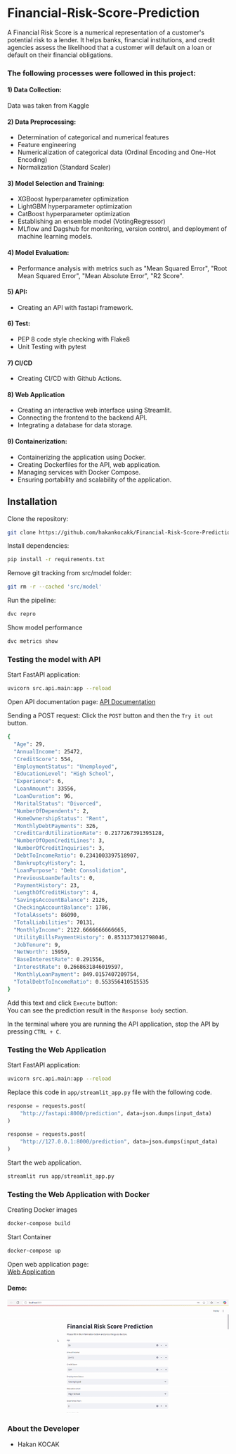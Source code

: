 # Financial-Risk-Score-Prediction
A Financial Risk Score is a numerical representation of a customer's potential risk to a lender. It helps banks, financial institutions, and credit agencies assess the likelihood that a customer will default on a loan or default on their financial obligations. 

### The following processes were followed in this project:

#### 1) Data Collection:
Data was taken from Kaggle

#### 2) Data Preprocessing:
- Determination of categorical and numerical features
- Feature engineering
- Numericalization of categorical data (Ordinal Encoding and One-Hot Encoding)
- Normalization (Standard Scaler)

#### 3) Model Selection and Training:

- XGBoost hyperparameter optimization
- LightGBM hyperparameter optimization
- CatBoost hyperparameter optimization
- Establishing an ensemble model (VotingRegressor)
- MLflow and Dagshub for monitoring, version control, and deployment of machine learning models.

#### 4) Model Evaluation:
- Performance analysis with metrics such as "Mean Squared Error", "Root Mean Squared Error", "Mean Absolute Error", "R2 Score".

#### 5) API:
- Creating an API with fastapi framework.

#### 6) Test:
- PEP 8 code style checking with Flake8
- Unit Testing with pytest

#### 7) CI/CD
- Creating CI/CD with Github Actions.

#### 8) Web Application
- Creating an interactive web interface using Streamlit.
- Connecting the frontend to the backend API.
- Integrating a database for data storage.

#### 9) Containerization:
- Containerizing the application using Docker.
- Creating Dockerfiles for the API, web application.
- Managing services with Docker Compose.
- Ensuring portability and scalability of the application.


## Installation

Clone the repository:
```bash
git clone https://github.com/hakankocakk/Financial-Risk-Score-Prediction.git
```

Install dependencies:
```bash
pip install -r requirements.txt
```

Remove git tracking from src/model folder:
```bash
git rm -r --cached 'src/model'
```

Run the pipeline:
```bash
dvc repro
```

Show model performance
```bash
dvc metrics show
```

### Testing the model with API
Start FastAPI application:
```bash
uvicorn src.api.main:app --reload
```
Open API documentation page:
[API Documentation](http://127.0.0.1:8000/docs)  

Sending a POST request:
Click the `POST` button and then the `Try it out` button.  
```bash
{
  "Age": 29,
  "AnnualIncome": 25472,
  "CreditScore": 554,
  "EmploymentStatus": "Unemployed",
  "EducationLevel": "High School",
  "Experience": 6,
  "LoanAmount": 33556,
  "LoanDuration": 96,
  "MaritalStatus": "Divorced",
  "NumberOfDependents": 2,
  "HomeOwnershipStatus": "Rent",
  "MonthlyDebtPayments": 326,
  "CreditCardUtilizationRate": 0.2177267391395128,
  "NumberOfOpenCreditLines": 3,
  "NumberOfCreditInquiries": 3,
  "DebtToIncomeRatio": 0.2341003397518907,
  "BankruptcyHistory": 1,
  "LoanPurpose": "Debt Consolidation",
  "PreviousLoanDefaults": 0,
  "PaymentHistory": 23,
  "LengthOfCreditHistory": 4,
  "SavingsAccountBalance": 2126,
  "CheckingAccountBalance": 1786,
  "TotalAssets": 86090,
  "TotalLiabilities": 70131,
  "MonthlyIncome": 2122.6666666666665,
  "UtilityBillsPaymentHistory": 0.8531373012798046,
  "JobTenure": 9,
  "NetWorth": 15959,
  "BaseInterestRate": 0.291556,
  "InterestRate": 0.2668631846019597,
  "MonthlyLoanPayment": 849.0157407209754,
  "TotalDebtToIncomeRatio": 0.553556410515535
}
```
Add this text and click `Execute` button:  
You can see the prediction result in the `Response body` section.

In the terminal where you are running the API application, stop the API by pressing `CTRL + C`.

### Testing the Web Application

Start FastAPI application:
```bash
uvicorn src.api.main:app --reload
```

Replace this code in `app/streamlit_app.py` file with the following code.
```python
response = requests.post(
    "http://fastapi:8000/prediction", data=json.dumps(input_data)
)
```

```python
response = requests.post(
    "http://127.0.0.1:8000/prediction", data=json.dumps(input_data)
)
```

Start the web application.
```bash
streamlit run app/streamlit_app.py
```


### Testing the Web Application with Docker

Creating Docker images
```bash
docker-compose build
```

Start Container
```bash
docker-compose up
```
Open web application page:  
[Web Application](http://localhost:8001/)  


#### Demo:

![Demo GIF](reports/demo.gif)

### **About the Developer**
- Hakan KOCAK



